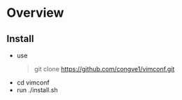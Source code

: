 # Overview

## Install

* use 
  > git clone https://github.com/congve1/vimconf.git
* cd vimconf
* run ./install.sh

